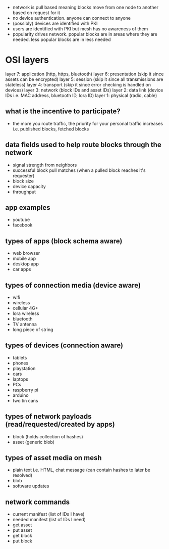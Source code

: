 

* network is pull based meaning blocks move from one node to another based on request for it
* no device authentication. anyone can connect to anyone
* (possibly) devices are identified with PKI
* users are identified with PKI but mesh has no awareness of them
* popularity drives network. popular blocks are in areas where they are needed. less popular blocks are in less needed

# OSI layers

layer 7: application (http, https, bluetooth)
layer 6: presentation (skip it since assets can be encrypted)
layer 5: session (skip it since all transmissions are stateless)
layer 4: transport (skip it since error checking is handled on devices)
layer 3: network (block IDs and asset IDs)
layer 2: data link (device IDs i.e. MAC address, bluetooth ID, lora ID)
layer 1: physical (radio, cable)

## what is the incentive to participate?
* the more you route traffic, the priority for your personal traffic increases i.e. published blocks, fetched blocks

## data fields used to help route blocks through the network
* signal strength from neighbors
* successful block pull matches (when a pulled block reaches it's requester)
* block size
* device capacity
* throughput

## app examples
* youtube
* facebook

## types of apps (block schema aware)
* web browser
* mobile app
* desktop app
* car apps

## types of connection media (device aware)
* wifi
* wireless
* cellular 4G+
* lora wireless
* bluetooth
* TV antenna
* long piece of string

## types of devices (connection aware)
* tablets
* phones
* playstation
* cars
* laptops
* PCs
* raspberry pi
* arduino
* two tin cans

## types of network payloads (read/requested/created by apps)
* block (holds collection of hashes)
* asset (generic blob)

## types of asset media on mesh
* plain text i.e. HTML, chat message (can contain hashes to later be resolved)
* blob
* software updates

## network commands
* current manifest (list of IDs I have)
* needed manifest (list of IDs I need)
* get asset
* put asset
* get block
* put block